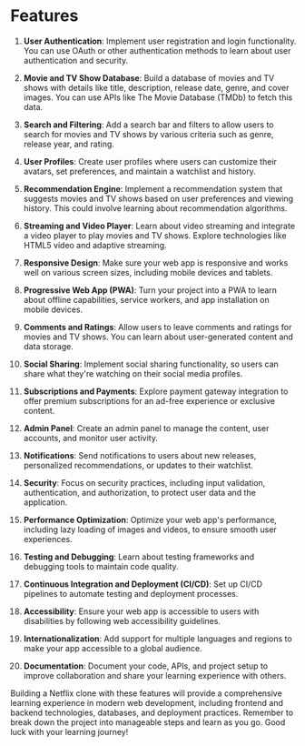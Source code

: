 # Features

1. **User Authentication**: Implement user registration and login functionality. You can use OAuth or other authentication methods to learn about user authentication and security.

2. **Movie and TV Show Database**: Build a database of movies and TV shows with details like title, description, release date, genre, and cover images. You can use APIs like The Movie Database (TMDb) to fetch this data.

3. **Search and Filtering**: Add a search bar and filters to allow users to search for movies and TV shows by various criteria such as genre, release year, and rating.

4. **User Profiles**: Create user profiles where users can customize their avatars, set preferences, and maintain a watchlist and history.

5. **Recommendation Engine**: Implement a recommendation system that suggests movies and TV shows based on user preferences and viewing history. This could involve learning about recommendation algorithms.

6. **Streaming and Video Player**: Learn about video streaming and integrate a video player to play movies and TV shows. Explore technologies like HTML5 video and adaptive streaming.

7. **Responsive Design**: Make sure your web app is responsive and works well on various screen sizes, including mobile devices and tablets.

8. **Progressive Web App (PWA)**: Turn your project into a PWA to learn about offline capabilities, service workers, and app installation on mobile devices.

9. **Comments and Ratings**: Allow users to leave comments and ratings for movies and TV shows. You can learn about user-generated content and data storage.

10. **Social Sharing**: Implement social sharing functionality, so users can share what they're watching on their social media profiles.

11. **Subscriptions and Payments**: Explore payment gateway integration to offer premium subscriptions for an ad-free experience or exclusive content.

12. **Admin Panel**: Create an admin panel to manage the content, user accounts, and monitor user activity.

13. **Notifications**: Send notifications to users about new releases, personalized recommendations, or updates to their watchlist.

14. **Security**: Focus on security practices, including input validation, authentication, and authorization, to protect user data and the application.

15. **Performance Optimization**: Optimize your web app's performance, including lazy loading of images and videos, to ensure smooth user experiences.

16. **Testing and Debugging**: Learn about testing frameworks and debugging tools to maintain code quality.

17. **Continuous Integration and Deployment (CI/CD)**: Set up CI/CD pipelines to automate testing and deployment processes.

18. **Accessibility**: Ensure your web app is accessible to users with disabilities by following web accessibility guidelines.

19. **Internationalization**: Add support for multiple languages and regions to make your app accessible to a global audience.

20. **Documentation**: Document your code, APIs, and project setup to improve collaboration and share your learning experience with others.

Building a Netflix clone with these features will provide a comprehensive learning experience in modern web development, including frontend and backend technologies, databases, and deployment practices. Remember to break down the project into manageable steps and learn as you go. Good luck with your learning journey!
